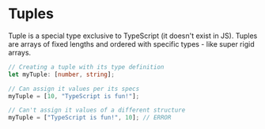 # Tuples
Tuple is a special type exclusive to TypeScript (it doesn't exist in JS). Tuples are arrays of fixed lengths and ordered with specific types - like super rigid arrays.

~~~ts
// Creating a tuple with its type definition
let myTuple: [number, string];

// Can assign it values per its specs
myTuple = [10, "TypeScript is fun!"];

// Can't assign it values of a different structure
myTuple = ["TypeScript is fun!", 10]; // ERROR
~~~